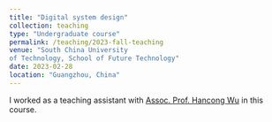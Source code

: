 ```yaml
---
title: "Digital system design"
collection: teaching
type: "Undergraduate course"
permalink: /teaching/2023-fall-teaching
venue: "South China University 
of Technology, School of Future Technology"
date: 2023-02-28
location: "Guangzhou, China"
---
```


I worked as a teaching assistant with [Assoc. Prof. Hancong Wu](https://www2.scut.edu.cn/ft/2021/1102/c29779a480504/page.htm) in this course.

